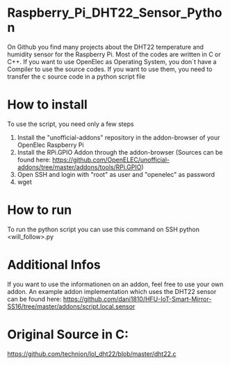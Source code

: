 # Raspberry_Pi_DHT22_Sensor_Python

On Github you find many projects about the DHT22 temperature and humidity sensor for the Raspberry Pi. Most of the codes are written in C or C++. If you want to use OpenElec as Operating System, you don´t have a Compiler to use the source codes. If you want to use them, you need to transfer the c source code in a python script file

# How to install
To use the script, you need only a few steps
1. Install the "unofficial-addons" repository in the addon-browser of your OpenElec Raspberry Pi
2. Install the RPi.GPIO Addon through the addon-browser (Sources can be found here: https://github.com/OpenELEC/unofficial-addons/tree/master/addons/tools/RPi.GPIO)
3. Open SSH and login with "root" as user and "openelec" as password
4. wget <Link will follow>
 
# How to run
To run the python script you can use this command on SSH
python <will_follow>.py

# Additional Infos
If you want to use the informationen on an addon, feel free to use your own addon. An example addon implementation which uses the DHT22 sensor can be found here:
https://github.com/dani1810/HFU-IoT-Smart-Mirror-SS16/tree/master/addons/script.local.sensor

# Original Source in C:
https://github.com/technion/lol_dht22/blob/master/dht22.c
